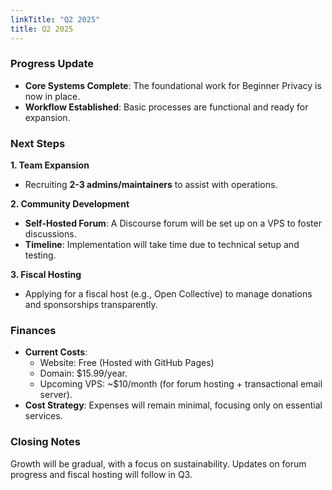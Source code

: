 ```yaml
---
linkTitle: "Q2 2025"
title: Q2 2025
---
```

### Progress Update
- **Core Systems Complete**: The foundational work for Beginner Privacy is now in place.  
- **Workflow Established**: Basic processes are functional and ready for expansion.  

### Next Steps  
**1. Team Expansion**  
- Recruiting **2-3 admins/maintainers** to assist with operations.  

**2. Community Development**  
- **Self-Hosted Forum**: A Discourse forum will be set up on a VPS to foster discussions.  
- **Timeline**: Implementation will take time due to technical setup and testing.  

**3. Fiscal Hosting**  
- Applying for a fiscal host (e.g., Open Collective) to manage donations and sponsorships transparently.  

### Finances  
- **Current Costs**:
  - Website: Free (Hosted with GitHub Pages)
  - Domain: $15.99/year.  
  - Upcoming VPS: ~$10/month (for forum hosting + transactional email server).  
- **Cost Strategy**: Expenses will remain minimal, focusing only on essential services.  

### Closing Notes  
Growth will be gradual, with a focus on sustainability. Updates on forum progress and fiscal hosting will follow in Q3.  
